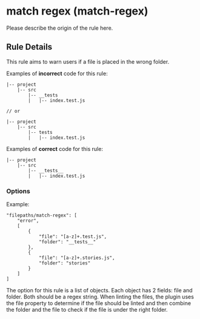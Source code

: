 # match regex (match-regex)

Please describe the origin of the rule here.


## Rule Details

This rule aims to warn users if a file is placed in the wrong folder.

Examples of **incorrect** code for this rule:

```
|-- project
    |-- src
        |-- __tests
        |   |-- index.test.js

// or

|-- project
    |-- src
        |-- tests
        |   |-- index.test.js
```

Examples of **correct** code for this rule:

```
|-- project
    |-- src
        |-- __tests__
        |   |-- index.test.js
```

### Options

Example:
```
"filepaths/match-regex": [
    "error",
    [
        {
            "file": "[a-z]+.test.js",
            "folder": "__tests__"
        },
        {
            "file": "[a-z]+.stories.js",
            "folder": "stories"
        }
    ]
]
```

The option for this rule is a list of objects. Each object has 2 fields: file and folder. Both should be a regex string. When linting the files, the plugin uses the file property to determine if the file should be linted and then combine the folder and the file to check if the file is under the right folder.